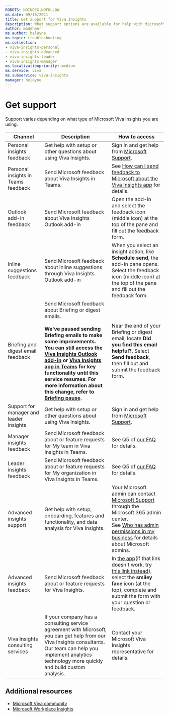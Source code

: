 ```yaml
---
ROBOTS: NOINDEX,NOFOLLOW
ms.date: 09/16/2021
title: Get support for Viva Insights
description: What support options are available for help with Microsoft Viva Insights 
author: madehmer
ms.author: helayne
ms.topic: troubleshooting
ms.collection: 
- viva-insights-personal
- viva-insights-advanced
- viva-insights-leader
- viva-insights-manager
ms.localizationpriority: medium 
ms.service: viva 
ms.subservice: viva-insights 
manager: helayne
---
```


# Get support

Support varies depending on what type of Microsoft Viva Insights you are using.

|Channel |Description |How to access |
|------- |----------- |--------------- |
|Personal insights feedback | Get help with setup or other questions about using Viva Insights. | Sign in and get help from [Microsoft Support](https://support.microsoft.com/). |
|Personal insights in Teams feedback |Send Microsoft feedback about Viva Insights in Teams. | See [How can I send feedback to Microsoft about the Viva Insights app](../personal/teams/viva-teams-app-faq.md#q4-how-can-i-send-feedback-to-microsoft-about-the-viva-insights-app) for details.|
|Outlook add-in feedback| Send Microsoft feedback about Viva Insights Outlook add-in| Open the add-in and select the feedback icon (middle icon) at the top of the pane and fill out the feedback form.
|Inline suggestions feedback| Send Microsoft feedback about inline suggestions through Viva Insights Outlook add-in| When you select an insight action, like **Schedule send**, the add-in pane opens. Select the feedback icon (middle icon) at the top of the pane and fill out the feedback form.
|Briefing and digest email feedback |Send Microsoft feedback about Briefing or digest emails. <br><br>**We've paused sending Briefing emails to make some improvements. You can still access the [Viva Insights Outlook add-in](../personal/use/add-in.md) or [Viva Insights app in Teams](../personal/teams/viva-teams-app.md) for key functionality until this service resumes. For more information about this change, refer to [Briefing pause](../reference/briefing-pause.md)**.| Near the end of your Briefing or digest email, locate **Did you find this email helpful?**. Select **Send feedback**, then fill out and submit the feedback form.|
|Support for manager and leader insights |Get help with setup or other questions about using Viva Insights. | Sign in and get help from [Microsoft Support](https://support.microsoft.com/).|
|Manager insights feedback |Send Microsoft feedback about or feature requests for My team in Viva Insights in Teams. |See Q5 of [our FAQ](../org-team-insights/teamwork-habits-faq.md) for details. |
|Leader insights feedback |Send Microsoft feedback about or feature requests for My organization in Viva Insights in Teams. |See Q5 of [our FAQ](../org-team-insights/teamwork-habits-faq.md) for details. |
|Advanced insights support |Get help with setup, onboarding, features and functionality, and data analysis for Viva Insights. |Your Microsoft admin can contact [Microsoft Support](/microsoft-365/admin/contact-support-for-business-products) through the Microsoft 365 admin center. <br> See [Who has admin permissions in my business](/microsoft-365/admin/admin-overview/admin-overview#who-has-admin-permissions-in-my-business) for details about Microsoft admins.</br> |
|Advanced insights feedback |Send Microsoft feedback about or feature requests for Viva Insights. |In [the app](https://workplaceanalytics.office.com)(if that link doesn't work, try [this link instead](https://workplaceanalytics-eu.office.com/)), select the **smiley face** icon (at the top), complete and submit the form with your question or feedback.|
|Viva Insights consulting services |If your company has a consulting service agreement with Microsoft, you can get help from our Viva Insights consultants. Our team can help you implement analytics technology more quickly and build custom analysis. |Contact your Microsoft Viva Insights representative for details. |

## Additional resources

* [Microsoft Viva community](https://community.vivainsights.microsoft.com/)
* [Microsoft Workplace Insights](https://insights.office.com/)

